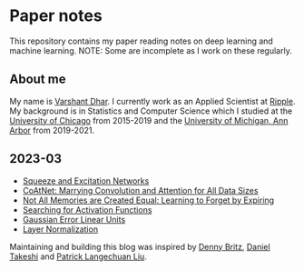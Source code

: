 # Paper notes
This repository contains my paper reading notes on deep learning and machine learning. NOTE: Some are incomplete as I work on these regularly.

## About me
My name is [Varshant Dhar](https://www.linkedin.com/in/varshant-dhar/). I currently work as an Applied Scientist at [Ripple](https://ripple.com/). My background is in Statistics and Computer Science which I studied at the [University of Chicago](https://www.uchicago.edu/) from 2015-2019 and the [University of Michigan, Ann Arbor](https://umich.edu/) from 2019-2021.

## 2023-03
- [Squeeze and Excitation Networks](pages/squeeze-and-excitation.html)
- [CoAtNet: Marrying Convolution and Attention for All Data Sizes](_posts/2023-03-05-marrying-convolution-and-attention.markdown)
- [Not All Memories are Created Equal: Learning to Forget by Expiring](_posts/2023-03-06-learning-to-forget-by-expiring.markdown)
- [Searching for Activation Functions](_posts/2023-03-07-activation-functions.markdown)
- [Gaussian Error Linear Units](_posts/2023-03-08-gelu.markdown)
- [Layer Normalization](_posts/2023-03-09-layer-normalization.markdown)

Maintaining and building this blog was inspired by [Denny Britz](https://github.com/dennybritz/deeplearning-papernotes), [Daniel Takeshi](https://github.com/DanielTakeshi/Paper_Notes) and [Patrick Langechuan Liu](https://patrick-llgc.github.io/Learning-Deep-Learning/).

